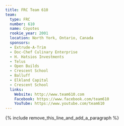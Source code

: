 ```yaml
---
title: FRC Team 610
team:
  type: FRC
  number: 610
  name: Coyotes
  rookie_year: 2001
  location: North York, Ontario, Canada
  sponsors:
  - Extrude-A-Trim
  - Doc-Chef Culinary Enterprise
  - H. Hatsios Investments
  - Telus
  - Open Builds
  - Crescent School
  - Balluff
  - Elkland Capital
  - Crescent School
  links:
    Website: http://www.team610.com
    Facebook: https://www.facebook.com/team610
    YouTube: https://www.youtube.com/team610
---
```


{% include remove_this_line_and_add_a_paragraph %}
